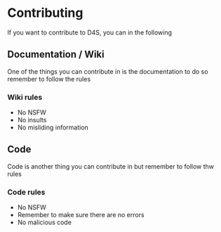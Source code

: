 # Contributing
If you want to contribute to D4S, you can in the following
## Documentation / Wiki
One of the things you can contribute in is the documentation to do so remember to follow the rules
### Wiki rules
 * No NSFW
 * No insults
 * No misliding information
## Code
Code is another thing you can contribute in but remember to follow thw rules
### Code rules
 * No NSFW
 * Remember to make sure there are no errors
 * No malicious code

